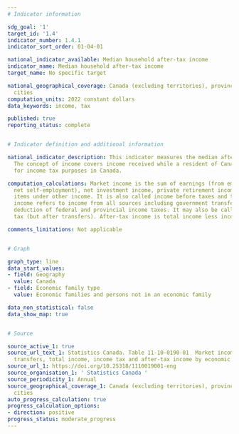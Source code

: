 ```yaml
---
# Indicator information

sdg_goal: '1'
target_id: '1.4'
indicator_number: 1.4.1
indicator_sort_order: 01-04-01

national_indicator_available: Median household after-tax income
indicator_name: Median household after-tax income
target_name: No specific target

national_geographical_coverage: Canada (excluding territories), provinces and selected
  cities
computation_units: 2022 constant dollars
data_keywords: income, tax

published: true
reporting_status: complete


# Indicator definition and additional information

national_indicator_description: This indicator measures the median after-tax income.
  The concept of income covers income received while a resident of Canada or as relevant
  for income tax purposes in Canada.

computation_calculations: Market income is the sum of earnings (from employment and
  net self-employment), net investment income, private retirement income, and the
  items under other income. It is also called income before taxes and transfers. Total
  income refers to income from all sources including government transfers and before
  deduction of federal and provincial income taxes. It may also be called income before
  tax (but after transfers). After-tax income is total income less income tax.

comments_limitations: Not applicable


# Graph

graph_type: line
data_start_values:
- field: Geography
  value: Canada
- field: Economic family type
  value: Economic families and persons not in an economic family

data_non_statistical: false
data_show_map: true


# Source

source_active_1: true
source_url_text_1: Statistics Canada. Table 11-10-0190-01  Market income, government
  transfers, total income, income tax and after-tax income by economic family type
source_url_1: https://doi.org/10.25318/1110019001-eng
source_organisation_1: ' Statistics Canada '
source_periodicity_1: Annual
source_geographical_coverage_1: Canada (excluding territories), provinces and selected
  cities
auto_progress_calculation: true
progress_calculation_options:
- direction: positive
progress_status: moderate_progress
---
```


